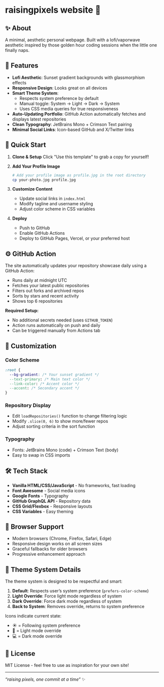 # raisingpixels website 🌅

## ✨ About

A minimal, aesthetic personal webpage. Built with a lofi/vaporwave aesthetic inspired by those golden hour coding sessions when the little one finally naps.

## 🎨 Features

- **Lofi Aesthetic**: Sunset gradient backgrounds with glassmorphism effects
- **Responsive Design**: Looks great on all devices
- **Smart Theme System**:
  - Respects system preference by default
  - Manual toggle: System → Light → Dark → System
  - Uses CSS media queries for true responsiveness
- **Auto-Updating Portfolio**: GitHub Action automatically fetches and displays latest repositories
- **Clean Typography**: JetBrains Mono + Crimson Text pairing
- **Minimal Social Links**: Icon-based GitHub and X/Twitter links

## 🚀 Quick Start

1. **Clone & Setup**
   Click "Use this template" to grab a copy for yourself!

2. **Add Your Profile Image**
   ```bash
   # Add your profile image as profile.jpg in the root directory
   cp your-photo.jpg profile.jpg
   ```
   
3. **Customize Content**
   - Update social links in `index.html`
   - Modify tagline and username styling
   - Adjust color scheme in CSS variables

4. **Deploy**
   - Push to GitHub
   - Enable GitHub Actions
   - Deploy to GitHub Pages, Vercel, or your preferred host

## ⚙️ GitHub Action

The site automatically updates your repository showcase daily using a GitHub Action:

- Runs daily at midnight UTC
- Fetches your latest public repositories
- Filters out forks and archived repos
- Sorts by stars and recent activity
- Shows top 6 repositories

**Required Setup:**

- No additional secrets needed (uses `GITHUB_TOKEN`)
- Action runs automatically on push and daily
- Can be triggered manually from Actions tab

## 🎯 Customization

### Color Scheme

```css
:root {
  --bg-gradient: /* Your sunset gradient */
  --text-primary: /* Main text color */
  --link-color: /* Accent color */
  --accent: /* Secondary accent */
}
```

### Repository Display

- Edit `loadRepositories()` function to change filtering logic
- Modify `.slice(0, 6)` to show more/fewer repos
- Adjust sorting criteria in the sort function

### Typography

- Fonts: JetBrains Mono (code) + Crimson Text (body)
- Easy to swap in CSS imports

## 🛠️ Tech Stack

- **Vanilla HTML/CSS/JavaScript** - No frameworks, fast loading
- **Font Awesome** - Social media icons
- **Google Fonts** - Typography
- **GitHub GraphQL API** - Repository data
- **CSS Grid/Flexbox** - Responsive layouts
- **CSS Variables** - Easy theming

## 📱 Browser Support

- Modern browsers (Chrome, Firefox, Safari, Edge)
- Responsive design works on all screen sizes
- Graceful fallbacks for older browsers
- Progressive enhancement approach

## 🌙 Theme System Details

The theme system is designed to be respectful and smart:

1. **Default**: Respects user’s system preference (`prefers-color-scheme`)
2. **Light Override**: Force light mode regardless of system
3. **Dark Override**: Force dark mode regardless of system
4. **Back to System**: Removes override, returns to system preference

Icons indicate current state:

- ☀️ = Following system preference
- 🌙 = Light mode override
- 💻 = Dark mode override

## 📄 License

MIT License - feel free to use as inspiration for your own site!

-----

*“raising pixels, one commit at a time”* ✨

<!-- 
Secret message for fellow parent coders:
You're doing great. Your kids don't care if your code is perfect.
They care that you're there and trying your best.
Keep building!
-->
